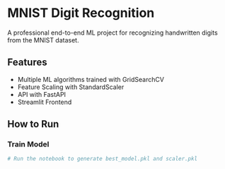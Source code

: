 # MNIST Digit Recognition

A professional end-to-end ML project for recognizing handwritten digits from the MNIST dataset.

## Features
- Multiple ML algorithms trained with GridSearchCV
- Feature Scaling with StandardScaler
- API with FastAPI
- Streamlit Frontend

## How to Run

### Train Model
```bash
# Run the notebook to generate best_model.pkl and scaler.pkl
